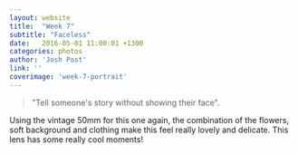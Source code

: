 ```yaml
---
layout: website
title:  "Week 7"
subtitle: "Faceless"
date:   2016-05-01 11:00:01 +1300
categories: photos
author: 'Josh Post'
link: ''
coverimage: 'week-7-portrait'
---
```


> "Tell someone's story without showing their face".


Using the vintage 50mm for this one again, the combination of the flowers, soft background and clothing make this feel really lovely and delicate. This lens has some really cool moments!
